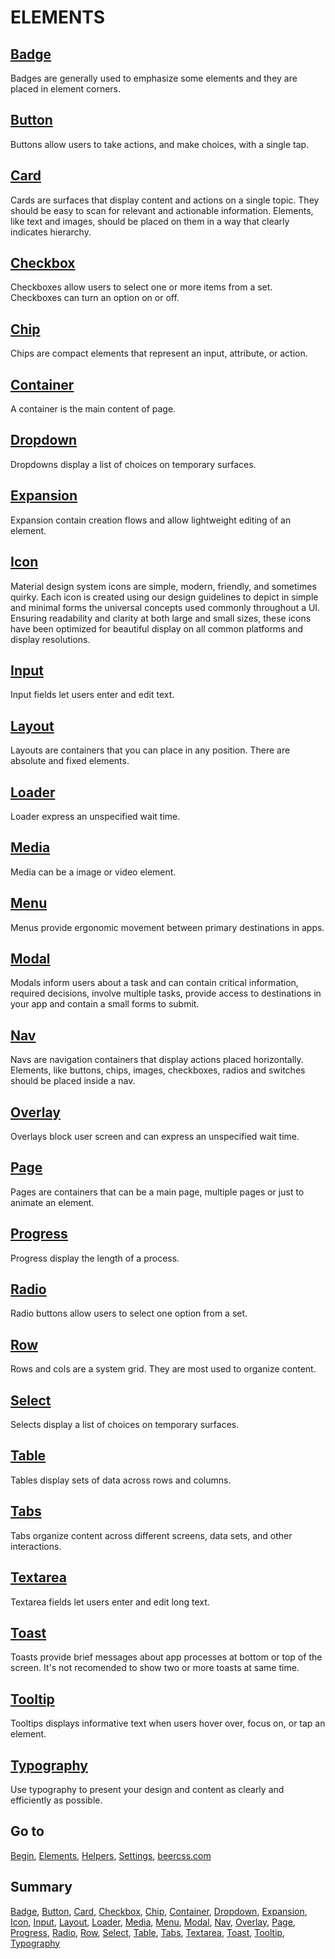 # ELEMENTS

## [Badge](https://github.com/beercss/beercss/blob/main/docs/BADGE.md)

Badges are generally used to emphasize some elements and they are placed in element corners.

## [Button](https://github.com/beercss/beercss/blob/main/docs/BUTTON.md)

Buttons allow users to take actions, and make choices, with a single tap.

## [Card](https://github.com/beercss/beercss/blob/main/docs/CARD.md)

Cards are surfaces that display content and actions on a single topic. They should be easy to scan for relevant and actionable information. Elements, like text and images, should be placed on them in a way that clearly indicates hierarchy.

## [Checkbox](https://github.com/beercss/beercss/blob/main/docs/CHECKBOX.md)

Checkboxes allow users to select one or more items from a set. Checkboxes can turn an option on or off.

## [Chip](https://github.com/beercss/beercss/blob/main/docs/CHIP.md)

Chips are compact elements that represent an input, attribute, or action.

## [Container](https://github.com/beercss/beercss/blob/main/docs/CONTAINER.md)

A container is the main content of page.

## [Dropdown](https://github.com/beercss/beercss/blob/main/docs/DROPDOWN.md)

Dropdowns display a list of choices on temporary surfaces.

## [Expansion](https://github.com/beercss/beercss/blob/main/docs/EXPANSION.md)

Expansion contain creation flows and allow lightweight editing of an element.

## [Icon](https://github.com/beercss/beercss/blob/main/docs/ICON.md)

Material design system icons are simple, modern, friendly, and sometimes quirky. Each icon is created using our design guidelines to depict in simple and minimal forms the universal concepts used commonly throughout a UI. Ensuring readability and clarity at both large and small sizes, these icons have been optimized for beautiful display on all common platforms and display resolutions.

## [Input](https://github.com/beercss/beercss/blob/main/docs/INPUT.md)

Input fields let users enter and edit text.

## [Layout](https://github.com/beercss/beercss/blob/main/docs/LAYOUT.md)

Layouts are containers that you can place in any position. There are absolute and fixed elements.

## [Loader](https://github.com/beercss/beercss/blob/main/docs/LOADER.md)

Loader express an unspecified wait time.

## [Media](https://github.com/beercss/beercss/blob/main/docs/MEDIA.md)

Media can be a image or video element.

## [Menu](https://github.com/beercss/beercss/blob/main/docs/MENU.md)

Menus provide ergonomic movement between primary destinations in apps.

## [Modal](https://github.com/beercss/beercss/blob/main/docs/MODAL.md)

Modals inform users about a task and can contain critical information, required decisions, involve multiple tasks, provide access to destinations in your app and contain a small forms to submit.

## [Nav](https://github.com/beercss/beercss/blob/main/docs/NAV.md)

Navs are navigation containers that display actions placed horizontally. Elements, like buttons, chips, images, checkboxes, radios and switches should be placed inside a nav.

## [Overlay](https://github.com/beercss/beercss/blob/main/docs/OVERLAY.md)

Overlays block user screen and can express an unspecified wait time.

## [Page](https://github.com/beercss/beercss/blob/main/docs/PAGE.md)

Pages are containers that can be a main page, multiple pages or just to animate an element.

## [Progress](https://github.com/beercss/beercss/blob/main/docs/PROGRESS.md)

Progress display the length of a process.

## [Radio](https://github.com/beercss/beercss/blob/main/docs/RADIO.md)

Radio buttons allow users to select one option from a set.

## [Row](https://github.com/beercss/beercss/blob/main/docs/ROW.md)

Rows and cols are a system grid. They are most used to organize content.

## [Select](https://github.com/beercss/beercss/blob/main/docs/SELECT.md)

Selects display a list of choices on temporary surfaces.

## [Table](https://github.com/beercss/beercss/blob/main/docs/TABLE.md)

Tables display sets of data across rows and columns.

## [Tabs](https://github.com/beercss/beercss/blob/main/docs/TABS.md)

Tabs organize content across different screens, data sets, and other interactions.

## [Textarea](https://github.com/beercss/beercss/blob/main/docs/TEXTAREA.md)

Textarea fields let users enter and edit long text.

## [Toast](https://github.com/beercss/beercss/blob/main/docs/TOAST.md)

Toasts provide brief messages about app processes at bottom or top of the screen. It's not recomended to show two or more toasts at same time.

## [Tooltip](https://github.com/beercss/beercss/blob/main/docs/TOOLTIP.md)

Tooltips displays informative text when users hover over, focus on, or tap an element.

## [Typography](https://github.com/beercss/beercss/blob/main/docs/TYPOGRAPHY.md)

Use typography to present your design and content as clearly and efficiently as possible.

## Go to

[Begin](https://github.com/beercss/beercss/blob/main/docs/INDEX.md), [Elements](https://github.com/beercss/beercss/blob/main/docs/ELEMENTS.md), [Helpers](https://github.com/beercss/beercss/blob/main/docs/HELPERS.md), [Settings](https://github.com/beercss/beercss/blob/main/docs/SETTINGS.md), [beercss.com](https://www.beercss.com)

## Summary

[Badge](https://github.com/beercss/beercss/blob/main/docs/BADGE.md), [Button](https://github.com/beercss/beercss/blob/main/docs/BUTTON.md), [Card](https://github.com/beercss/beercss/blob/main/docs/CARD.md), [Checkbox](https://github.com/beercss/beercss/blob/main/docs/CHECKBOX.md), [Chip](https://github.com/beercss/beercss/blob/main/docs/CHIP.md), [Container](https://github.com/beercss/beercss/blob/main/docs/CONTAINER.md), [Dropdown](https://github.com/beercss/beercss/blob/main/docs/DROPDOWN.md), [Expansion](https://github.com/beercss/beercss/blob/main/docs/EXPANSION.md), [Icon](https://github.com/beercss/beercss/blob/main/docs/ICON.md), [Input](https://github.com/beercss/beercss/blob/main/docs/INPUT.md), [Layout](https://github.com/beercss/beercss/blob/main/docs/LAYOUT.md), [Loader](https://github.com/beercss/beercss/blob/main/docs/LOADER.md), [Media](https://github.com/beercss/beercss/blob/main/docs/MEDIA.md), [Menu](https://github.com/beercss/beercss/blob/main/docs/MENU.md), [Modal](https://github.com/beercss/beercss/blob/main/docs/MODAL.md), [Nav](https://github.com/beercss/beercss/blob/main/docs/NAV.md), [Overlay](https://github.com/beercss/beercss/blob/main/docs/OVERLAY.md), [Page](https://github.com/beercss/beercss/blob/main/docs/PAGE.md), [Progress](https://github.com/beercss/beercss/blob/main/docs/PROGRESS.md), [Radio](https://github.com/beercss/beercss/blob/main/docs/RADIO.md), [Row](https://github.com/beercss/beercss/blob/main/docs/ROW.md), [Select](https://github.com/beercss/beercss/blob/main/docs/SELECT.md), [Table](https://github.com/beercss/beercss/blob/main/docs/TABLE.md), [Tabs](https://github.com/beercss/beercss/blob/main/docs/TABS.md), [Textarea](https://github.com/beercss/beercss/blob/main/docs/TEXTAREA.md), [Toast](https://github.com/beercss/beercss/blob/main/docs/TOAST.md), [Tooltip](https://github.com/beercss/beercss/blob/main/docs/TOOLTIP.md), [Typography](https://github.com/beercss/beercss/blob/main/docs/TUPOGRAPHY.md)
